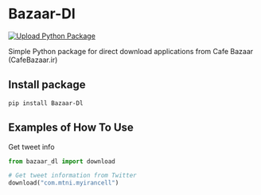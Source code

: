# Bazaar-Dl

[![Upload Python Package](https://github.com/Matin-B/Bazaar-Dl/actions/workflows/main.yml/badge.svg)](https://github.com/Matin-B/Bazaar-Dl/actions/workflows/main.yml)

Simple Python package for direct download applications from Cafe Bazaar (CafeBazaar.ir)


## Install package
```console
pip install Bazaar-Dl
```

## Examples of How To Use 

Get tweet info

```python
from bazaar_dl import download

# Get tweet information from Twitter
download("com.mtni.myirancell")
```